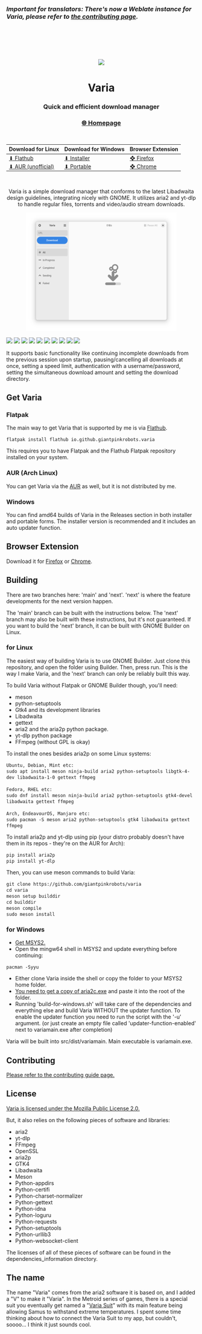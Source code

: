 ### *Important for translators: There's now a Weblate instance for Varia, please refer to [the contributing page](https://github.com/giantpinkrobots/varia/blob/main/CONTRIBUTING.md).*

<br>

# 
<br>

<center>
<p><img src="https://raw.githubusercontent.com/giantpinkrobots/varia/main/windows/icon.ico" width=200 /></p>

# Varia

<h3>Quick and efficient download manager</h3>

<h3><a href="https://giantpinkrobots.github.io/varia">🌐 Homepage</a></h3>

<br>

| Download for Linux | Download for Windows | Browser Extension |
| -------- | ------- | ------- |
| [⬇ Flathub](https://flathub.org/apps/io.github.giantpinkrobots.varia) | [⬇ Installer](https://github.com/giantpinkrobots/varia/releases/download/v2024.11.7-1/varia-windows-setup-amd64.exe) | [❖ Firefox](https://addons.mozilla.org/firefox/addon/varia-integrator/) |
| [⬇ AUR (unofficial)](https://aur.archlinux.org/packages/varia) | [⬇ Portable](https://github.com/giantpinkrobots/varia/releases/download/v2024.11.7-1/varia-windows-portable-amd64.zip) | [❖ Chrome](https://chrome.google.com/webstore/detail/dacakhfljjhgdfdlgjpabkkjhbpcmiff) |

<br>

Varia is a simple download manager that conforms to the latest Libadwaita design guidelines, integrating nicely with GNOME. It utilizes aria2 and yt-dlp to handle regular files, torrents and video/audio stream downloads.

</center>

<p float="left" align="middle">
  <img src="https://raw.githubusercontent.com/giantpinkrobots/varia/main/screenshots/Screenshot-Varia-1.png" width=400 />
</p>

<p>
  
![](https://img.shields.io/github/commits-since/giantpinkrobots/varia/latest/main?label=commits%20since%20latest%20release)  ![](https://img.shields.io/github/forks/giantpinkrobots/varia.svg)  ![](https://img.shields.io/github/stars/giantpinkrobots/varia.svg)  ![](https://img.shields.io/github/watchers/giantpinkrobots/varia.svg)  ![](https://img.shields.io/github/issues/giantpinkrobots/varia.svg)  ![](https://img.shields.io/github/issues-closed/giantpinkrobots/varia.svg)  ![](https://img.shields.io/github/issues-pr/giantpinkrobots/varia.svg)  ![](https://img.shields.io/github/issues-pr-closed/giantpinkrobots/varia.svg)  ![](https://img.shields.io/github/license/giantpinkrobots/varia.svg)  ![](https://img.shields.io/github/followers/giantpinkrobots.svg?style=social&label=Follow&maxAge=2592000)

</p>

It supports basic functionality like continuing incomplete downloads from the previous session upon startup, pausing/cancelling all downloads at once, setting a speed limit, authentication with a username/password, setting the simultaneous download amount and setting the download directory.

## Get Varia

### Flatpak
The main way to get Varia that is supported by me is via [Flathub](https://flathub.org/apps/io.github.giantpinkrobots.varia).
```
flatpak install flathub io.github.giantpinkrobots.varia
```
This requires you to have Flatpak and the Flathub Flatpak repository installed on your system.

### AUR (Arch Linux)
You can get Varia via the [AUR](https://aur.archlinux.org/packages/varia) as well, but it is not distributed by me.

### Windows
You can find amd64 builds of Varia in the Releases section in both installer and portable forms. The installer version is recommended and it includes an auto updater function.

## Browser Extension
Download it for [Firefox](https://addons.mozilla.org/firefox/addon/varia-integrator/) or [Chrome](https://chrome.google.com/webstore/detail/dacakhfljjhgdfdlgjpabkkjhbpcmiff).

## Building

There are two branches here: 'main' and 'next'. 'next' is where the feature developments for the next version happen.

The 'main' branch can be built with the instructions below. The 'next' branch may also be built with these instructions, but it's not guaranteed. If you want to build the 'next' branch, it can be built with GNOME Builder on Linux.

### for Linux

The easiest way of building Varia is to use GNOME Builder. Just clone this repository, and open the folder using Builder. Then, press run. This is the way I make Varia, and the 'next' branch can only be reliably built this way.

To build Varia without Flatpak or GNOME Builder though, you'll need:
- meson
- python-setuptools
- Gtk4 and its development libraries
- Libadwaita
- gettext
- aria2 and the aria2p python package.
- yt-dlp python package
- FFmpeg (without GPL is okay)

To install the ones besides aria2p on some Linux systems:
```
Ubuntu, Debian, Mint etc:
sudo apt install meson ninja-build aria2 python-setuptools libgtk-4-dev libadwaita-1-0 gettext ffmpeg

Fedora, RHEL etc:
sudo dnf install meson ninja-build aria2 python-setuptools gtk4-devel libadwaita gettext ffmpeg

Arch, EndeavourOS, Manjaro etc:
sudo pacman -S meson aria2 python-setuptools gtk4 libadwaita gettext ffmpeg
```
To install aria2p and yt-dlp using pip (your distro probably doesn't have them in its repos - they're on the AUR for Arch):
```
pip install aria2p
pip install yt-dlp
```
Then, you can use meson commands to build Varia:
```
git clone https://github.com/giantpinkrobots/varia
cd varia
meson setup builddir
cd builddir
meson compile
sudo meson install
```

### for Windows

- [Get MSYS2.](https://www.msys2.org/)
- Open the mingw64 shell in MSYS2 and update everything before continuing:
```
pacman -Syyu
```
- Either clone Varia inside the shell or copy the folder to your MSYS2 home folder.
- [You need to get a copy of aria2c.exe](https://github.com/aria2/aria2/releases) and paste it into the root of the folder.
- Running 'build-for-windows.sh' will take care of the dependencies and everything else and build Varia WITHOUT the updater function. To enable the updater function you need to run the script with the '-u' argument. (or just create an empty file called 'updater-function-enabled' next to variamain.exe after completion)

Varia will be built into src/dist/variamain. Main executable is variamain.exe.

## Contributing

[Please refer to the contributing guide page.](https://github.com/giantpinkrobots/varia/blob/main/CONTRIBUTING.md)

## License

<a href=https://github.com/giantpinkrobots/varia/blob/main/LICENSE>Varia is licensed under the Mozilla Public License 2.0.</a>

But, it also relies on the following pieces of software and libraries:
- aria2
- yt-dlp
- FFmpeg
- OpenSSL
- aria2p
- GTK4
- Libadwaita
- Meson
- Python-appdirs
- Python-certifi
- Python-charset-normalizer
- Python-gettext
- Python-idna
- Python-loguru
- Python-requests
- Python-setuptools
- Python-urllib3
- Python-websocket-client

The licenses of all of these pieces of software can be found in the dependencies_information directory.

## The name

The name "Varia" comes from the aria2 software it is based on, and I added a "V" to make it "Varia". In the Metroid series of games, there is a special suit you eventually get named a "<a href=https://metroid.fandom.com/wiki/Varia_Suit>Varia Suit</a>" with its main feature being allowing Samus to withstand extreme temperatures. I spent some time thinking about how to connect the Varia Suit to my app, but couldn't, soooo... I think it just sounds cool.


